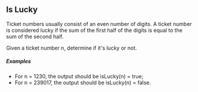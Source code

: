 Is Lucky
-----

Ticket numbers usually consist of an even number of digits. A ticket number is considered lucky if the sum of the first half of the digits is equal to the sum of the second half.

Given a ticket number n, determine if it's lucky or not.

##### Examples

* For n = 1230, the output should be
isLucky(n) = true;
* For n = 239017, the output should be
isLucky(n) = false.